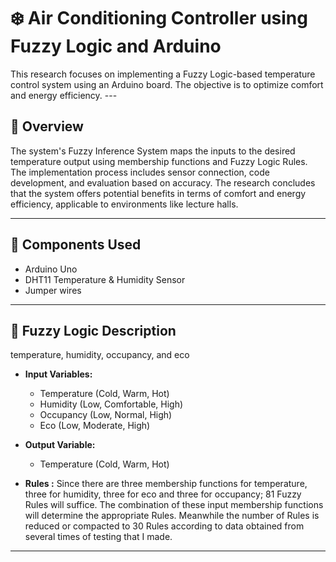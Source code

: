 # ❄️ Air Conditioning Controller using Fuzzy Logic and Arduino

This research focuses on implementing a Fuzzy Logic-based temperature control system using an Arduino board. The objective is to optimize comfort and energy efficiency. ---

## 🧠 Overview

The system's Fuzzy Inference System maps the inputs to the desired temperature output using membership functions and Fuzzy Logic Rules. The implementation process includes sensor connection, code development, and evaluation based on accuracy. The research concludes that the system offers potential benefits in terms of comfort and energy efficiency, applicable to environments like lecture halls.

---

## 🔧 Components Used

- Arduino Uno 
- DHT11 Temperature & Humidity Sensor
- Jumper wires

---

## 📐 Fuzzy Logic Description
temperature, humidity,
occupancy, and eco
- **Input Variables:**
  - Temperature (Cold, Warm, Hot)
  - Humidity (Low, Comfortable, High)
  - Occupancy (Low, Normal, High)
  - Eco (Low, Moderate, High)

- **Output Variable:**
  - Temperature (Cold, Warm, Hot)

- **Rules :**
Since there are three membership functions for temperature, three for humidity, three for eco and three for occupancy; 81 Fuzzy Rules will suffice. The combination of these input membership functions will determine the appropriate Rules. Meanwhile the number of Rules is
reduced or compacted to 30 Rules according to data obtained from several times of testing that I made.

---

